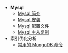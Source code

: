 * **Mysql**
  * [Mysql 简介](mysql/)
  * [Mysql 安装](mysql/配置文件.md)
  * [Mysql 配置文件](mysql/配置文件.md)
  * [Mysql 主从复制](mysql/主从复制.md)
* 索引优化分析
  * [常用的 MongoDB 命令](mongo/常用的-MongoDB-命令.md)

